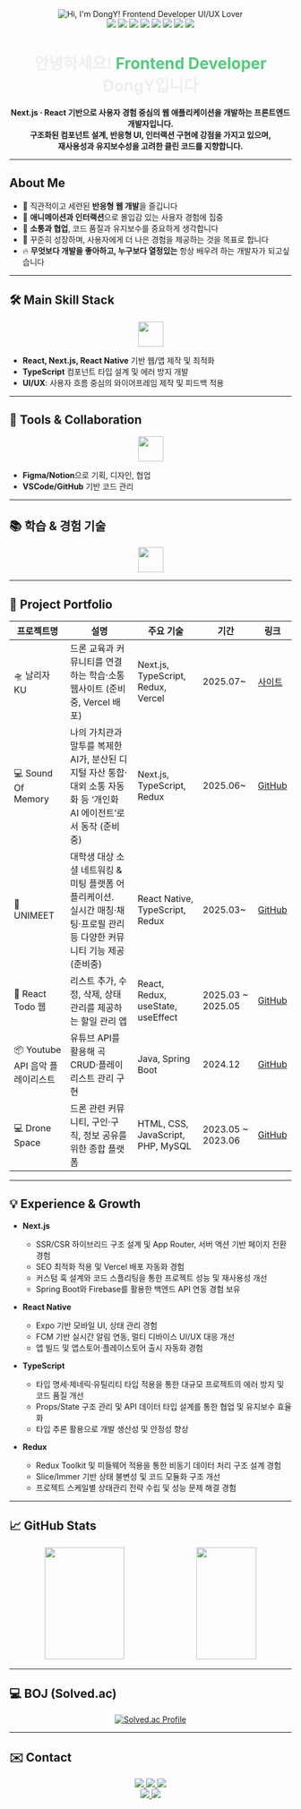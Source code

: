 <div align="center">
  <picture>
  <source media="(prefers-color-scheme: dark)" srcset="https://readme-typing-svg.demolab.com?font=Fira+Code&weight=700&size=28&pause=2000&color=FFFFFF&center=true&vCenter=true&width=700&lines=Hi%2C+I'm+DongY!%F0%9F%91%8B;Frontend+Developer+%E2%9C%A8+UI%2FUX+Lover">
  <source media="(prefers-color-scheme: light)" srcset="https://readme-typing-svg.demolab.com?font=Fira+Code&weight=700&size=28&pause=2000&color=000000&center=true&vCenter=true&width=700&lines=Hi%2C+I'm+DongY!%F0%9F%91%8B;Frontend+Developer+%E2%9C%A8+UI%2FUX+Lover">
    <img alt="Hi, I'm DongY! Frontend Developer UI/UX Lover" src="https://readme-typing-svg.demolab.com?font=Fira+Code&weight=700&size=28&pause=2000&color=000000&center=true&vCenter=true&width=700&lines=Hi%2C+I'm+DongY!%F0%9F%91%8B;Frontend+Developer+%E2%9C%A8+UI%2FUX+Lover">
  </picture>
  <br/>
  <img src="https://img.shields.io/badge/React-20232A?style=for-the-badge&logo=react&logoColor=61DAFB"/>
  <img src="https://img.shields.io/badge/Next.js-000000?style=for-the-badge&logo=nextdotjs&logoColor=FFFFFF"/>
  <img src="https://img.shields.io/badge/JavaScript-F7DF1E?style=for-the-badge&logo=javascript&logoColor=323330"/>
  <img src="https://img.shields.io/badge/TypeScript-3178C6?style=for-the-badge&logo=typescript&logoColor=FFFFFF"/>
  <img src="https://img.shields.io/badge/Redux-764ABC?style=for-the-badge&logo=redux&logoColor=white"/>
  <img src="https://img.shields.io/badge/React_Native-20232A?style=for-the-badge&logo=react&logoColor=61DAFB"/>
  <img src="https://img.shields.io/badge/CSS3-1572B6?style=for-the-badge&logo=css3&logoColor=white"/>
  <img src="https://img.shields.io/badge/UI%2FUX-ffb347?style=for-the-badge"/>
</div>

<h1 align="center" style="font-weight:bold; color:#eee;">
  안녕하세요!  
  <span style="color:#52CC7A;">Frontend Developer</span> DongY입니다
</h1>

<p align="center">
  <b>
    Next.js · React 기반으로 사용자 경험 중심의 웹 애플리케이션을 개발하는 프론트엔드 개발자입니다.<br>
    구조화된 컴포넌트 설계, 반응형 UI, 인터랙션 구현에 강점을 가지고 있으며,<br>
    재사용성과 유지보수성을 고려한 클린 코드를 지향합니다.
  </b>
</p>



---

##  About Me

- 🎯 직관적이고 세련된 **반응형 웹 개발**을 즐깁니다  
- 🎨 **애니메이션과 인터랙션**으로 몰입감 있는 사용자 경험에 집중  
- 🤝 **소통과 협업**, 코드 품질과 유지보수를 중요하게 생각합니다  
- 🧠 꾸준히 성장하며, 사용자에게 더 나은 경험을 제공하는 것을 목표로 합니다
- 🔥 **무엇보다 개발을 좋아하고, 누구보다 열정있는** 항상 배우려 하는 개발자가 되고싶습니다

---

## 🛠 Main Skill Stack

<div align="center">
  <img src="https://skillicons.dev/icons?i=react,nextjs,ts,js,html,css,redux" height="45" />
</div>

- **React, Next.js, React Native** 기반 웹/앱 제작 및 최적화
- **TypeScript** 컴포넌트 타입 설계 및 에러 방지 개발
- **UI/UX**: 사용자 흐름 중심의 와이어프레임 제작 및 피드백 적용

---

## 🔧 Tools & Collaboration

<div align="center">
  <img src="https://skillicons.dev/icons?i=vscode,github,figma,notion" height="45" />
</div>

- **Figma/Notion**으로 기획, 디자인, 협업
- **VSCode/GitHub** 기반 코드 관리

---

## 📚 학습 & 경험 기술

<div align="center">
  <img src="https://skillicons.dev/icons?i=spring,java,mysql,mongodb,hibernate,gradle,php,c,python,docker,linux,androidstudio,jquery" height="45" />
</div>

---

## 🧩 Project Portfolio

| 프로젝트명 | 설명 | 주요 기술 | 기간 | 링크 |
|------------|------|-----------|------|------|
| 🛸 날리자KU | 드론 교육과 커뮤니티를 연결하는 학습·소통 웹사이트 (준비 중, Vercel 배포) | Next.js, TypeScript, Redux, Vercel | 2025.07~ | [사이트](https://nallijaku.com) |
| 💻 Sound Of Memory | 나의 가치관과 말투를 복제한 AI가, 분산된 디지털 자산 통합·대외 소통 자동화 등 ‘개인화 AI 에이전트’로서 동작 (준비중) | Next.js, TypeScript, Redux  | 2025.06~ | [GitHub](https://github.com/Dongyeon0123/SoundOfMemory) |
| 📱 UNIMEET | 대학생 대상 소셜 네트워킹 & 미팅 플랫폼 어플리케이션.<br>실시간 매칭·채팅·프로필 관리 등 다양한 커뮤니티 기능 제공 (준비중) | React Native, TypeScript, Redux | 2025.03~ | [GitHub](https://github.com/Dongyeon0123/UNIMEET) |
| 🐙 React Todo 웹 | 리스트 추가, 수정, 삭제, 상태관리를 제공하는 할일 관리 앱 | React, Redux, useState, useEffect | 2025.03 ~ 2025.05 | [GitHub](https://github.com/Dongyeon0123/react-todolist) |
| 📦 Youtube API 음악 플레이리스트 | 유튜브 API를 활용해 곡 CRUD·플레이리스트 관리 구현 | Java, Spring Boot | 2024.12 | [GitHub](https://github.com/Dongyeon0123/YouTube-API-Music) |
| 💻 Drone Space | 드론 관련 커뮤니티, 구인·구직, 정보 공유를 위한 종합 플랫폼 | HTML, CSS, JavaScript, PHP, MySQL | 2023.05 ~ 2023.06 | [GitHub](https://github.com/Dongyeon0123/DroneSpace) |

---

## 💡 Experience & Growth

- **Next.js**
  - SSR/CSR 하이브리드 구조 설계 및 App Router, 서버 액션 기반 페이지 전환 경험
  - SEO 최적화 적용 및 Vercel 배포 자동화 경험
  - 커스텀 훅 설계와 코드 스플리팅을 통한 프로젝트 성능 및 재사용성 개선
  - Spring Boot와 Firebase를 활용한 백엔드 API 연동 경험 보유

- **React Native**
  - Expo 기반 모바일 UI, 상태 관리 경험
  - FCM 기반 실시간 알림 연동, 멀티 디바이스 UI/UX 대응 개선
  - 앱 빌드 및 앱스토어·플레이스토어 출시 자동화 경험

- **TypeScript**
  - 타입 명세·제네릭·유틸리티 타입 적용을 통한 대규모 프로젝트의 에러 방지 및 코드 품질 개선
  - Props/State 구조 관리 및 API 데이터 타입 설계를 통한 협업 및 유지보수 효율화
  - 타입 추론 활용으로 개발 생산성 및 안정성 향상

- **Redux**
  - Redux Toolkit 및 미들웨어 적용을 통한 비동기 데이터 처리 구조 설계 경험
  - Slice/Immer 기반 상태 불변성 및 코드 모듈화 구조 개선
  - 프로젝트 스케일별 상태관리 전략 수립 및 성능 문제 해결 경험

---

## 📈 GitHub Stats

<div align="center">
  <img src="https://github-readme-stats.vercel.app/api?username=Dongyeon0123&theme=tokyonight&show_icons=true&custom_title=GitHub%20Stats" height="200" width="53%" />
  <img src="https://github-readme-stats.vercel.app/api/top-langs/?username=Dongyeon0123&layout=compact&theme=tokyonight" height="200" width="46%" />
</div>

---

## 💻 BOJ (Solved.ac)

<p align="center">
  <a href="https://solved.ac/ldy195112/">
    <img src="http://mazassumnida.wtf/api/v2/generate_badge?boj=ldy195112" alt="Solved.ac Profile" />
  </a>
</p>

---

## ✉️ Contact

<div align="center">
  <a href="mailto:ldy1951123@gmail.com">
    <img src="https://img.shields.io/badge/Gmail-EA4335?style=for-the-badge&logo=gmail&logoColor=white"/>
  </a>
  <a href="https://www.instagram.com/instagram.com/dong.y____">
    <img src="https://img.shields.io/badge/Instagram-E4405F?style=for-the-badge&logo=instagram&logoColor=white"/>
  </a>
  <a href="https://discordapp.com/users/이동연#7997">
    <img src="https://img.shields.io/badge/Discord-5865F2?style=for-the-badge&logo=discord&logoColor=white"/>
  </a>
  <br/>
  <a href="https://github.com/Dongyeon0123">
    <img src="https://img.shields.io/badge/GitHub-181717?style=for-the-badge&logo=github&logoColor=white"/>
  </a>
  <a href="https://notion.so">
    <img src="https://img.shields.io/badge/Notion-000000?style=for-the-badge&logo=notion&logoColor=white"/>
  </a>
</div>
